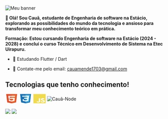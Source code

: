 <img align="center" alt="Meu banner" width='100%' height='5%' src="https://blog.cronapp.io/wp-content/uploads/2020/09/javascript-1.jpg">
<p>
<strong> 
👋 Olá! Sou Cauã, estudante de Engenharia de software na Estácio, explorando as possibilidades do mundo da tecnologia e ansioso para transformar meu conhecimento teórico em prática.
  
  Formação: Estou cursando Engenharia de software na Estácio (2024 - 2028) e concluí o curso Técnico em Desenvolvimento de Sistema na Etec Uirapuru.
</strong>
</p>

- 🌱 Estudando Flutter / Dart

- 📩 Contate-me pelo email: cauamende1703@gmail.com

## Tecnologias que tenho conhecimento!  
<div style="display: inline_block">
  <img align="center" alt="Cauã-HTML" height="30" width="40" src="https://raw.githubusercontent.com/devicons/devicon/master/icons/html5/html5-original.svg">
  <img align="center" alt="Cauã-CSS" height="30" width="40" src="https://raw.githubusercontent.com/devicons/devicon/master/icons/css3/css3-original.svg">
  <img align="center" alt="Cauã-Js" height="30" width="40" src="https://raw.githubusercontent.com/devicons/devicon/master/icons/javascript/javascript-plain.svg">
  <img align="center" alt="Cauã-Node" height="30" width="40" src="https://seeklogo.com/images/N/nodejs-logo-FBE122E377-seeklogo.com.png">
</div>

<div><br>
  <a href = "mailto:contatocauamende1703@gmail.com"><img src="https://img.shields.io/badge/-Gmail-%23333?style=for-the-badge&logo=gmail&logoColor=white" target="_blank"></a>
  <a href="https://www.linkedin.com/in/cauãmendes/" target="_blank"><img src="https://img.shields.io/badge/-LinkedIn-%230077B5?style=for-the-badge&logo=linkedin&logoColor=white" target="_blank"></a> 
</div>
